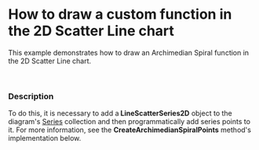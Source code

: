 # How to draw a custom function in the 2D Scatter Line chart  


<p>This example demonstrates how to draw an Archimedian Spiral function in the 2D Scatter Line chart. </p><br />



<h3>Description</h3>

<p>To do this, it is necessary to add a<strong> LineScatterSeries2D</strong> object to the diagram&#39;s <a href="http://help.devexpress.com/#Silverlight/DevExpressXpfChartsDiagram_Seriestopic"><u>Series</u></a> collection and then programmatically add series points to it. For more information, see the <strong>CreateArchimedianSpiralPoints</strong> method&#39;s implementation below.</p><p><br />
</p>

<br/>


